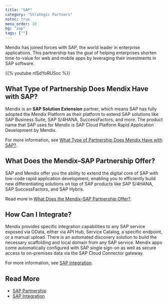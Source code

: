 ```yaml
---
title: "SAP"
category: "Strategic Partners"
notoc: true
menu_order: 10
bg: "sap"
tags: [""]
---
```


Mendix has joined forces with SAP, the world leader in enterprise applications. This partnership has the goal of helping enterprises shorten time-to-value for web and mobile apps by leveraging their investments in SAP software.

{{% youtube nlSdYoRUSoc %}}

## What Type of Partnership Does Mendix Have with SAP?

Mendix is an **SAP Solution Extension** partner, which means SAP has fully adopted the Mendix Platform as their platform to extend SAP solutions like SAP Business Suite, SAP S/4HANA, SuccessFactors, and more. The product name that SAP uses for Mendix is SAP Cloud Platform Rapid Application Development by Mendix. 

For more information, see [What Type of Partnership Does Mendix Have with SAP?](sap-partnership#sap-partnership-type).

## What Does the Mendix–SAP Partnership Offer?

SAP and Mendix offer you the ability to extend the digital core of SAP with low-code rapid application development, enabling you to efficiently build new differentiating solutions on top of SAP products like SAP S/4HANA, SAP SuccessFactors, and SAP Hybris. 

Read more in [What Does the Mendix–SAP Partnership Offer?](sap-partnership#sap-partnership-offer).

## How Can I Integrate?

Mendix provides specific integration capabilities to any SAP service exposed via OData, either via API Hub, Service Catalog, a specific endpoint, or a manual upload. There is an automated discovery solution to build the necessary scaffolding and local domain from any SAP service. Mendix apps come automatically configured with SAP single sign-on as well as secure access to on-premises data via the SAP Cloud Connector gateway.

For more information, see [SAP Integration](sap-integration).

## Read More

* [SAP Partnership](sap-partnership)
* [SAP Integration](sap-integration)

